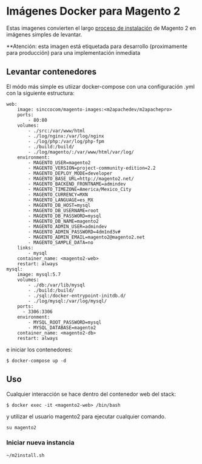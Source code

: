 # Imágenes Docker para Magento 2

Estas imagenes convierten el largo [proceso de instalación](http://devdocs.magento.com/guides/v1.0/install-gde/bk-install-guide.html) de Magento 2 en imágenes simples de levantar.

**Atención: esta imagen está etiquetada para desarrollo (proximamente para producción) para una implementación inmediata

## Levantar contenedores

El módo más simple es utiizar docker-compose con una configuración .yml con la siguiente estructura:

~~~
web:
    image: sinccocom/magento-images:<m2apachedev/m2apachepro>
    ports:
        - 80:80
    volumes:
        - ./src:/var/www/html
        - ./log/nginx:/var/log/nginx
        - ./log/php:/var/log/php-fpm
        - ./build:/build/
        - ./log/magento/:/var/www/html/var/log/
    environment:
        - MAGENTO_USER=magento2
        - MAGENTO_VERSION=project-community-edition=2.2
        - MAGENTO_DEPLOY_MODE=developer
        - MAGENTO_BASE_URL=http://magento2.net/
        - MAGENTO_BACKEND_FRONTNAME=admindev
        - MAGENTO_TIMEZONE=America/Mexico_City
        - MAGENTO_CURRENCY=MXN
        - MAGENTO_LANGUAGE=es_MX
        - MAGENTO_DB_HOST=mysql
        - MAGENTO_DB_USERNAME=root
        - MAGENTO_DB_PASSWORD=mysql
        - MAGENTO_DB_NAME=magento2
        - MAGENTO_ADMIN_USER=admindev
        - MAGENTO_ADMIN_PASSWORD=4dm1nd3v#
        - MAGENTO_ADMIN_EMAIL=magento2@magento2.net
        - MAGENTO_SAMPLE_DATA=no
    links:
        - mysql
    container_name: <magento2-web>
    restart: always
mysql:
    image: mysql:5.7
    volumes:
        - ./db:/var/lib/mysql
        - ./build:/build/
        - ./sql:/docker-entrypoint-initdb.d/
        - ./log/mysql:/var/log/mysql/
    ports:
      - 3306:3306
    environment:
        - MYSQL_ROOT_PASSWORD=mysql
        - MYSQL_DATABASE=magento2
    container_name: <magento2-db>
    restart: always

~~~

e iniciar los contenedores:

~~~
$ docker-compose up -d
~~~

## Uso

Cualquier interacción se hace dentro del contenedor web del stack:
~~~
$ docker exec -it <magento2-web> /bin/bash
~~~
y utilizar el usuario magento2 para ejecutar cualquier comando.
~~~
su magento2
~~~

### Iniciar nueva instancia
~~~
~/m2install.sh
~~~
